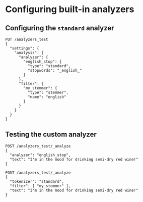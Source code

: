 # Configuring built-in analyzers

## Configuring the `standard` analyzer

```
PUT /analyzers_test
{
  "settings": {
    "analysis": {
      "analyzer": {
        "english_stop": {
          "type": "standard",
          "stopwords": "_english_"
        }
      },
      "filter": {
        "my_stemmer": {
          "type": "stemmer",
          "name": "english"
        }
      }
    }
  }
}
```

## Testing the custom analyzer

```
POST /analyzers_test/_analyze
{
  "analyzer": "english_stop",
  "text": "I'm in the mood for drinking semi-dry red wine!"
}
```

```
POST /analyzers_test/_analyze
{
  "tokenizer": "standard",
  "filter": [ "my_stemmer" ],
  "text": "I'm in the mood for drinking semi-dry red wine!"
}
```